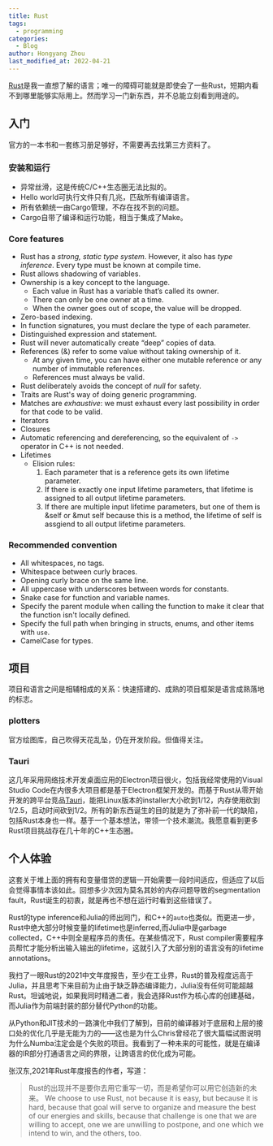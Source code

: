 ```yaml
---
title: Rust
tags:
  - programming
categories:
  - Blog
author: Hongyang Zhou
last_modified_at: 2022-04-21
---
```


[Rust](https://www.rust-lang.org/)是我一直想了解的语言；唯一的障碍可能就是即使会了一些Rust，短期内看不到哪里能够实际用上。然而学习一门新东西，并不总能立刻看到用途的。

## 入门

官方的一本书和一套练习册足够好，不需要再去找第三方资料了。

### 安装和运行

* 异常丝滑，这是传统C/C++生态圈无法比拟的。
* Hello world可执行文件只有几兆，匹敌所有编译语言。
* 所有依赖统一由Cargo管理，不存在找不到的问题。
* Cargo自带了编译和运行功能，相当于集成了Make。

### Core features

* Rust has a _strong, static type system_. However, it also has _type inference_. Every type must be known at compile time.
* Rust allows shadowing of variables.
* Ownership is a key concept to the language.
  * Each value in Rust has a variable that’s called its owner.
  * There can only be one owner at a time.
  * When the owner goes out of scope, the value will be dropped.
* Zero-based indexing.
* In function signatures, you must declare the type of each parameter.
* Distinguished expression and statement.
* Rust will never automatically create “deep” copies of data.
* References (&) refer to some value without taking ownership of it.
  * At any given time, you can have either one mutable reference or any number of immutable references.
  * References must always be valid.
* Rust deliberately avoids the concept of _null_ for safety.
* Traits are Rust's way of doing generic programming.
* Matches are _exhaustive_: we must exhaust every last possibility in order for that code to be valid.
* Iterators
* Closures
* Automatic referencing and dereferencing, so the equivalent of `->` operator in C++ is not needed.
* Lifetimes
  * Elision rules:
    1. Each parameter that is a reference gets its own lifetime parameter.
    2. If there is exactly one input lifetime parameters, that lifetime is assigned to all output
    lifetime parameters.
    3. If there are multiple input lifetime parameters, but one of them is &self or &mut self because
    this is a method, the lifetime of self is assgiend to all output lifetime parameters.

### Recommended convention

* All whitespaces, no tags.
* Whitespace between curly braces.
* Opening curly brace on the same line.
* All uppercase with underscores between words for constants.
* Snake case for function and variable names.
* Specify the parent module when calling the function to make it clear that the function isn't locally defined.
* Specify the full path when bringing in structs, enums, and other items with `use`.
* CamelCase for types.

## 项目

项目和语言之间是相辅相成的关系：快速搭建的、成熟的项目框架是语言成熟落地的标志。

### plotters

官方绘图库，自己吹得天花乱坠，仍在开发阶段。但值得关注。

### Tauri

这几年采用网络技术开发桌面应用的Electron项目很火，包括我经常使用的Visual Studio Code在内很多大项目都是基于Electron框架开发的。而基于Rust从零开始开发的跨平台竞品[Tauri](https://github.com/tauri-apps/tauri)，能把Linux版本的installer大小砍到1/12，内存使用砍到1/2.5，启动时间砍到1/2。所有的新东西诞生的目的就是为了弥补前一代的缺陷，包括Rust本身也一样。基于一个基本想法，带领一个技术潮流。我愿意看到更多Rust项目挑战存在几十年的C++生态圈。

## 个人体验

这套关于堆上面的拥有和变量借贷的逻辑一开始需要一段时间适应，但适应了以后会觉得事情本该如此。回想多少次因为莫名其妙的内存问题导致的segmentation fault，Rust诞生的初衷，就是再也不想在运行时看到这些错误了。

Rust的type inference和Julia的师出同门，和C++的`auto`也类似。而更进一步，Rust中绝大部分时候变量的lifetime也是inferred,而Julia中是garbage collected，C++中则全是程序员的责任。在某些情况下，Rust compiler需要程序员帮忙才能分析出输入输出的lifetime，这就引入了大部分别的语言没有的lifetime annotations。

我扫了一眼Rust的2021中文年度报告，至少在工业界，Rust的普及程度远高于Julia，并且思考下来目前为止由于缺乏静态编译能力，Julia没有任何可能超越Rust。坦诚地说，如果我同时精通二者，我会选择Rust作为核心库的创建基础，而Julia作为前端封装的部分替代Python的功能。

从Python和JIT技术的一路演化中我们了解到，目前的编译器对于底层和上层的接口处的优化几乎是无能为力的——这也是为什么Chris曾经花了很大篇幅试图说明为什么Numba注定会是个失败的项目。我看到了一种未来的可能性，就是在编译器的IR部分打通语言之间的界限，让跨语言的优化成为可能。

张汉东,2021年Rust年度报告的作者，写道：
> Rust的出现并不是要你去用它重写一切，而是希望你可以用它创造新的未来。
> We choose to use Rust, not because it is easy, but because it is hard, because that goal will serve to organize and measure the best of our energies and skills, because that challenge is one that we are willing to accept, one we are unwilling to postpone, and one which we intend to win, and the others, too.
